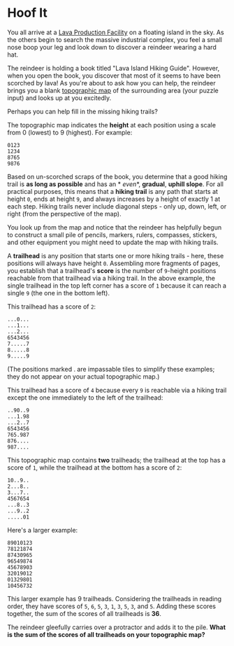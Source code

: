 # Hoof It

You all arrive at a [Lava Production Facility](https://adventofcode.com/2023/day/15) on a floating island in the sky. As
the others begin to search the massive industrial complex, you feel a small nose boop your leg and look down to discover
a reindeer wearing a hard hat.

The reindeer is holding a book titled "Lava Island Hiking Guide". However, when you open the book, you discover that
most of it seems to have been scorched by lava! As you're about to ask how you can help, the reindeer brings you a
blank [topographic map](https://en.wikipedia.org/wiki/Topographic_map) of the surrounding area (your puzzle input) and
looks up at you excitedly.

Perhaps you can help fill in the missing hiking trails?

The topographic map indicates the **height** at each position using a scale from 0 (lowest) to 9 (highest). For example:

```
0123
1234
8765
9876
```

Based on un-scorched scraps of the book, you determine that a good hiking trail is **as long as possible** and has an *
*even**, **gradual**, **uphill slope**. For all practical purposes, this means that a **hiking trail** is any path that
starts at height `0`, ends at height `9`, and always increases by a height of exactly 1 at each step. Hiking trails
never include diagonal steps - only up, down, left, or right (from the perspective of the map).

You look up from the map and notice that the reindeer has helpfully begun to construct a small pile of pencils, markers,
rulers, compasses, stickers, and other equipment you might need to update the map with hiking trails.

A **trailhead** is any position that starts one or more hiking trails - here, these positions will always have height
`0`. Assembling more fragments of pages, you establish that a trailhead's **score** is the number of `9`-height
positions reachable from that trailhead via a hiking trail. In the above example, the single trailhead in the top left
corner has a score of `1` because it can reach a single `9` (the one in the bottom left).

This trailhead has a score of `2`:

```
...0...
...1...
...2...
6543456
7.....7
8.....8
9.....9
```

(The positions marked . are impassable tiles to simplify these examples; they do not appear on your actual topographic
map.)

This trailhead has a score of `4` because every `9` is reachable via a hiking trail except the one immediately to the
left of the trailhead:

```
..90..9
...1.98
...2..7
6543456
765.987
876....
987....
```

This topographic map contains **two** trailheads; the trailhead at the top has a score of `1`, while the trailhead at
the bottom has a score of `2`:

```
10..9..
2...8..
3...7..
4567654
...8..3
...9..2
.....01
```

Here's a larger example:

```
89010123
78121874
87430965
96549874
45678903
32019012
01329801
10456732
```

This larger example has 9 trailheads. Considering the trailheads in reading order, they have scores of `5`, `6`, `5`,
`3`, `1`, `3`, `5`, `3`, and `5`. Adding these scores together, the sum of the scores of all trailheads is **36**.

The reindeer gleefully carries over a protractor and adds it to the pile. **What is the sum of the scores of all
trailheads on your topographic map?**
